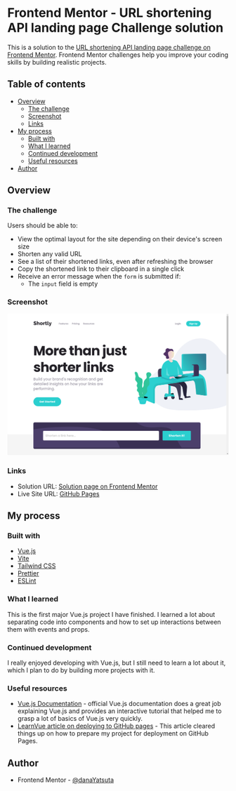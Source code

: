# Frontend Mentor - URL shortening API landing page Challenge solution

This is a solution to the [URL shortening API landing page challenge on Frontend Mentor](https://www.frontendmentor.io/challenges/url-shortening-api-landing-page-2ce3ob-G). Frontend Mentor challenges help you improve your coding skills by building realistic projects.

## Table of contents

- [Overview](#overview)
  - [The challenge](#the-challenge)
  - [Screenshot](#screenshot)
  - [Links](#links)
- [My process](#my-process)
  - [Built with](#built-with)
  - [What I learned](#what-i-learned)
  - [Continued development](#continued-development)
  - [Useful resources](#useful-resources)
- [Author](#author)

## Overview

### The challenge

Users should be able to:

- View the optimal layout for the site depending on their device's screen size
- Shorten any valid URL
- See a list of their shortened links, even after refreshing the browser
- Copy the shortened link to their clipboard in a single click
- Receive an error message when the `form` is submitted if:
  - The `input` field is empty

### Screenshot

![](./screenshot.png)

### Links

- Solution URL: [Solution page on Frontend Mentor](https://your-solution-url.com)
- Live Site URL: [GitHub Pages](https://danayatsuta.github.io/frontend-mentor-url-shortening-api/)

## My process

### Built with

- [Vue.js](https://vuejs.org/)
- [Vite](https://vitejs.dev/)
- [Tailwind CSS](https://tailwindcss.com/)
- [Prettier](https://prettier.io/)
- [ESLint](https://eslint.org/)

### What I learned

This is the first major Vue.js project I have finished. I learned a lot about separating code into components and how to set up interactions between them with events and props.

### Continued development

I really enjoyed developing with Vue.js, but I still need to learn a lot about it, which I plan to do by building more projects with it.

### Useful resources

- [Vue.js Documentation](https://vuejs.org/guide/introduction.html) - official Vue.js documentation does a great job explaining Vue.js and provides an interactive tutorial that helped me to grasp a lot of basics of Vue.js very quickly.
- [LearnVue article on deploying to GitHub pages](https://learnvue.co/articles/deploy-vue-to-github-pages) - This article cleared things up on how to prepare my project for deployment on GitHub Pages.

## Author

- Frontend Mentor - [@danaYatsuta](https://www.frontendmentor.io/profile/danaYatsuta)

